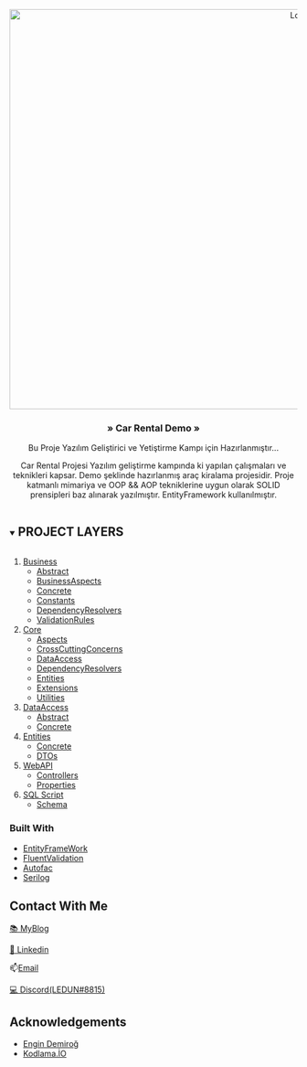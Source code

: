 # <!-- PROJECT LOGO -->
<br />
<p align="center">
    <a href="https://github.com/github_username/repo_name">
        <img src="https://i.hizliresim.com/1yft7k.jpg" alt="Logo" width="1000" height="700">
    </a>

<bold><h3 align="center"> » Car Rental Demo »</h3></bold>

<p align="center">
    Bu Proje Yazılım Geliştirici ve Yetiştirme Kampı için Hazırlanmıştır...
    <br />
    
</p>
</p>

<p align="center">
    Car Rental Projesi Yazılım geliştirme kampında ki yapılan çalışmaları ve teknikleri kapsar. Demo şeklinde hazırlanmış araç kiralama projesidir. 
    Proje katmanlı mimariya ve OOP && AOP tekniklerine uygun olarak SOLID prensipleri baz alınarak yazılmıştır. EntityFramework kullanılmıştır.
    <br />
   
</p>
</p>





<!-- PROJECT LAYERS -->
<details open="open">
    <summary>
        <h2 style="display: inline-block">PROJECT LAYERS </h2>
    </summary>
    <ol>
        <li>
            <a href="#about-the-project">Business</a>
            <ul>
                <li><a href="https://github.com/TarikSogukpinar/CarRentalDemo/tree/master/Business/Abstract">Abstract</a></li>
                <li><a href="https://github.com/TarikSogukpinar/CarRentalDemo/tree/master/Business/BusinessAspects/Autofac">BusinessAspects</a></li>
                <li><a href="https://github.com/TarikSogukpinar/CarRentalDemo/tree/master/Business/Concrete">Concrete</a></li>
                <li><a href="https://github.com/TarikSogukpinar/CarRentalDemo/tree/master/Business/Constants">Constants</a></li>
                <li><a href="https://github.com/TarikSogukpinar/CarRentalDemo/tree/master/Business/DependencyResolvers/Autofac">DependencyResolvers</a></li>
                <li><a href="https://github.com/TarikSogukpinar/CarRentalDemo/tree/master/Business/ValidationRules/FluentValidation">ValidationRules</a></li>
            </ul>
        </li>
        <li>
            <a href="#about-the-project">Core</a>
            <ul>
                <li><a href="https://github.com/TarikSogukpinar/CarRentalDemo/tree/master/Core/Aspects/Autofac">Aspects</a></li>
                <li><a href="https://github.com/TarikSogukpinar/CarRentalDemo/tree/master/Core/CrossCuttingConcerns">CrossCuttingConcerns</a></li>
                <li><a href="https://github.com/TarikSogukpinar/CarRentalDemo/tree/master/Core/DataAccess">DataAccess</a></li>
                <li><a href="https://github.com/TarikSogukpinar/CarRentalDemo/tree/master/Core/DependencyResolvers">DependencyResolvers</a></li>
                <li><a href="https://github.com/TarikSogukpinar/CarRentalDemo/tree/master/Core/Entities">Entities</a></li>
                <li><a href="https://github.com/TarikSogukpinar/CarRentalDemo/tree/master/Core/Extensions">Extensions</a></li>
                <li><a href="https://github.com/TarikSogukpinar/CarRentalDemo/tree/master/Core/Utilities">Utilities</a></li>
            </ul>
        </li>
        <li>
            <a href="#about-the-project">DataAccess</a>
            <ul>
                <li><a href="https://github.com/TarikSogukpinar/CarRentalDemo/tree/master/DataAccess/Abstract">Abstract</a></li>
                <li><a href="https://github.com/TarikSogukpinar/CarRentalDemo/tree/master/DataAccess/Concrete/EntityFramework">Concrete</a></li>
            </ul>
        </li>
        <li>
            <a href="#about-the-project">Entities</a>
            <ul>
                <li><a href="https://github.com/TarikSogukpinar/CarRentalDemo/tree/master/Entities/Concrete">Concrete</a></li>
                <li><a href="https://github.com/TarikSogukpinar/CarRentalDemo/tree/master/Entities/DTOs">DTOs</a></li>
            </ul>
        </li>
        <li>
            <a href="#about-the-project">WebAPI</a>
            <ul>
                <li><a href="https://github.com/TarikSogukpinar/CarRentalDemo/tree/master/WebAPI/Controllers">Controllers</a></li>
                <li><a href="https://github.com/TarikSogukpinar/CarRentalDemo/tree/master/WebAPI/Properties">Properties</a></li>
            </ul>
        </li>
        <li>
            <a href="#about-the-project">SQL Script</a>
            <ul>
                <li><a href="https://github.com/TarikSogukpinar/CarRentalDemo/blob/master/CarRental.sql">Schema</a></li>
            </ul>
        </li>
    </ol>
</details>



<!-- ABOUT THE PROJECT
## About The Project

[![Product Name Screen Shot][product-screenshot]](https://example.com)

Here's a blank template to get started:
**To avoid retyping too much info. Do a search and replace with your text editor for the following:**
`github_username`, `repo_name`, `twitter_handle`, `email`, `project_title`, `project_description` -->


### Built With

* [EntityFrameWork]()
* [FluentValidation]()
* [Autofac]()
* [Serilog]()





<!-- CONTACT -->
## Contact With Me

[&#128218; MyBlog](https://tariksogukpinar.medium.com)

[&#128221; Linkedin](https://www.linkedin.com/in/tar%C4%B1k-so%C4%9Fukp%C4%B1nar-82a495206/)


&#128235;<a href = "mailto: ledunv@protonmail.com">Email</a>

[&#128187; Discord(LEDUN#8815)]()




<!-- ACKNOWLEDGEMENTS -->
## Acknowledgements

* [Engin Demiroğ]()
* [Kodlama.İO]()

